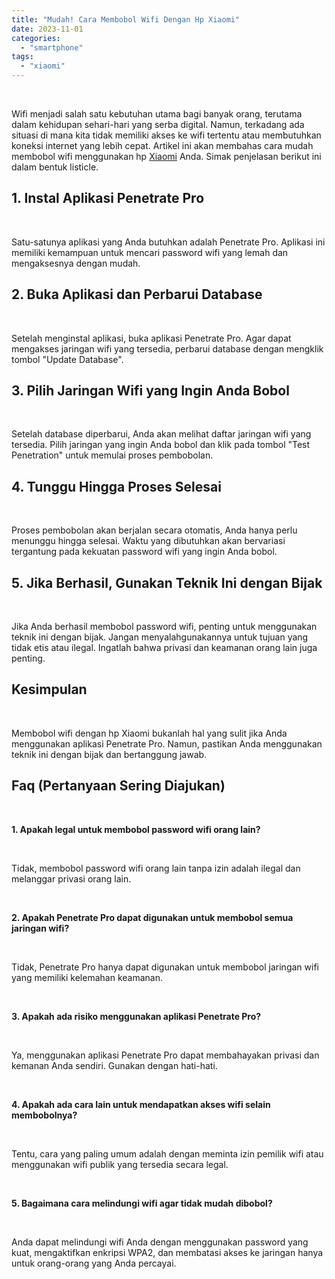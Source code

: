 ```yaml
---
title: "Mudah! Cara Membobol Wifi Dengan Hp Xiaomi"
date: 2023-11-01
categories: 
  - "smartphone"
tags: 
  - "xiaomi"
---
```


 

Wifi menjadi salah satu kebutuhan utama bagi banyak orang, terutama dalam kehidupan sehari-hari yang serba digital. Namun, terkadang ada situasi di mana kita tidak memiliki akses ke wifi tertentu atau membutuhkan koneksi internet yang lebih cepat. Artikel ini akan membahas cara mudah membobol wifi menggunakan hp [Xiaomi](https://ajiekusumadhany.com/gadget/smartphone/xiaomi/) Anda. Simak penjelasan berikut ini dalam bentuk listicle.

## 1\. Instal Aplikasi Penetrate Pro

 

Satu-satunya aplikasi yang Anda butuhkan adalah Penetrate Pro. Aplikasi ini memiliki kemampuan untuk mencari password wifi yang lemah dan mengaksesnya dengan mudah.

## 2\. Buka Aplikasi dan Perbarui Database

 

Setelah menginstal aplikasi, buka aplikasi Penetrate Pro. Agar dapat mengakses jaringan wifi yang tersedia, perbarui database dengan mengklik tombol "Update Database".

## 3\. Pilih Jaringan Wifi yang Ingin Anda Bobol

 

Setelah database diperbarui, Anda akan melihat daftar jaringan wifi yang tersedia. Pilih jaringan yang ingin Anda bobol dan klik pada tombol "Test Penetration" untuk memulai proses pembobolan.

## 4\. Tunggu Hingga Proses Selesai

 

Proses pembobolan akan berjalan secara otomatis, Anda hanya perlu menunggu hingga selesai. Waktu yang dibutuhkan akan bervariasi tergantung pada kekuatan password wifi yang ingin Anda bobol.

## 5\. Jika Berhasil, Gunakan Teknik Ini dengan Bijak

 

Jika Anda berhasil membobol password wifi, penting untuk menggunakan teknik ini dengan bijak. Jangan menyalahgunakannya untuk tujuan yang tidak etis atau ilegal. Ingatlah bahwa privasi dan keamanan orang lain juga penting.

## Kesimpulan

 

Membobol wifi dengan hp Xiaomi bukanlah hal yang sulit jika Anda menggunakan aplikasi Penetrate Pro. Namun, pastikan Anda menggunakan teknik ini dengan bijak dan bertanggung jawab.

## Faq (Pertanyaan Sering Diajukan)

 

**1\. Apakah legal untuk membobol password wifi orang lain?**

 

Tidak, membobol password wifi orang lain tanpa izin adalah ilegal dan melanggar privasi orang lain.

 

**2\. Apakah Penetrate Pro dapat digunakan untuk membobol semua jaringan wifi?**

 

Tidak, Penetrate Pro hanya dapat digunakan untuk membobol jaringan wifi yang memiliki kelemahan keamanan.

 

**3\. Apakah ada risiko menggunakan aplikasi Penetrate Pro?**

 

Ya, menggunakan aplikasi Penetrate Pro dapat membahayakan privasi dan kemanan Anda sendiri. Gunakan dengan hati-hati.

 

**4\. Apakah ada cara lain untuk mendapatkan akses wifi selain membobolnya?**

 

Tentu, cara yang paling umum adalah dengan meminta izin pemilik wifi atau menggunakan wifi publik yang tersedia secara legal.

 

**5\. Bagaimana cara melindungi wifi agar tidak mudah dibobol?**

 

Anda dapat melindungi wifi Anda dengan menggunakan password yang kuat, mengaktifkan enkripsi WPA2, dan membatasi akses ke jaringan hanya untuk orang-orang yang Anda percayai.
